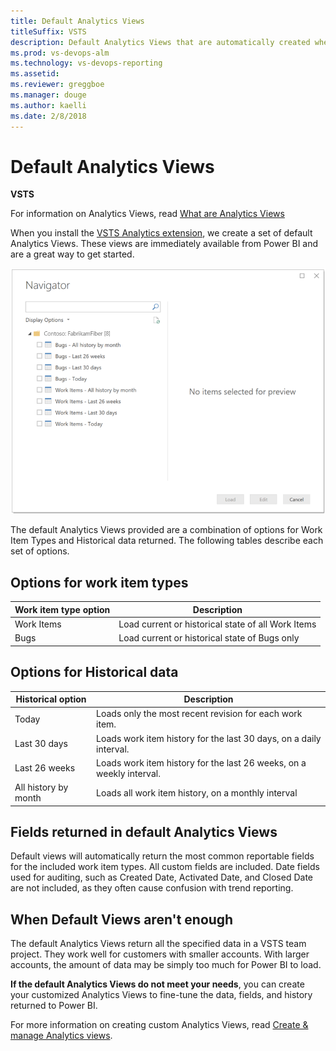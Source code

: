 ```yaml
---
title: Default Analytics Views
titleSuffix: VSTS
description: Default Analytics Views that are automatically created when installing the VSTS Analytics extension 
ms.prod: vs-devops-alm
ms.technology: vs-devops-reporting
ms.assetid: 
ms.reviewer: greggboe
ms.manager: douge
ms.author: kaelli
ms.date: 2/8/2018
---
```


# Default Analytics Views

**VSTS**  

For information on Analytics Views, read [What are Analytics Views](./what-are-analytics-views.md)

When you install the [VSTS Analytics extension](https://marketplace.visualstudio.com/items?itemName=ms.vss-analytics), we create a set of default Analytics Views. These views are immediately available from Power BI and are a great way to get started.

![VSTS Power BI Integration - Data Connector - Default Analytics Views](./_img/data-connector-views-default.png)

The default Analytics Views provided are a combination of options for Work Item Types and Historical data returned. The following tables describe each set of options.

## Options for work item types

| Work item type option | Description |
|-|-|
| Work Items | Load current or historical state of all Work Items  |
| Bugs | Load current or historical state of Bugs only |

## Options for Historical data

| Historical option | Description |
|-|-|
| Today | Loads only the most recent revision for each work item. |
| Last 30 days | Loads work item history for the last 30 days, on a daily interval.
| Last 26 weeks | Loads work item history for the last 26 weeks, on a weekly interval.
| All history by month | Loads all work item history, on a monthly interval

## Fields returned in default Analytics Views
Default views will automatically return the most common reportable fields for the included work item types. All custom fields are included. Date fields used for auditing, such as Created Date, Activated Date, and Closed Date are not included, as they often cause confusion with trend reporting.

## When Default Views aren't enough
The default Analytics Views return all the specified data in a VSTS team project. They work well for customers with smaller accounts. With larger accounts, the amount of data may be simply too much for Power BI to load.

**If the default Analytics Views do not meet your needs**, you can create your customized Analytics Views to fine-tune the data, fields, and history returned to Power BI.

For more information on creating custom Analytics Views, read [Create & manage Analytics views](analytics-views-create.md).